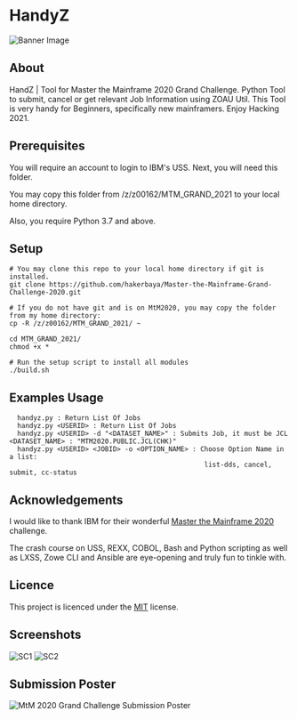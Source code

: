 # HandyZ
![Banner Image](https://raw.githubusercontent.com/hakerbaya/Master-the-Mainframe-Grand-Challenge-2020/master/Screenshots/SC1.png)

## About
HandZ | Tool for Master the Mainframe 2020 Grand Challenge.
  Python Tool to submit, cancel or get relevant Job Information using ZOAU Util.
  This Tool is very handy for Beginners, specifically new mainframers.
  Enjoy Hacking 2021.

## Prerequisites
You will require an account to login to IBM's USS. Next, you will need this folder.

You may copy this folder from /z/z00162/MTM_GRAND_2021 to your local home directory.

Also, you require Python 3.7 and above.

## Setup
```
# You may clone this repo to your local home directory if git is installed.
git clone https://github.com/hakerbaya/Master-the-Mainframe-Grand-Challenge-2020.git

# If you do not have git and is on MtM2020, you may copy the folder from my home directory:
cp -R /z/z00162/MTM_GRAND_2021/ ~

cd MTM_GRAND_2021/
chmod +x *

# Run the setup script to install all modules
./build.sh
```


## Examples Usage
```
  handyz.py : Return List Of Jobs
  handyz.py <USERID> : Return List Of Jobs
  handyz.py <USERID> -d "<DATASET_NAME>" : Submits Job, it must be JCL  <DATASET_NAME> : "MTM2020.PUBLIC.JCL(CHK)"
  handyz.py <USERID> <JOBID> -o <OPTION_NAME> : Choose Option Name in a list:
                                                 list-dds, cancel, submit, cc-status
```

## Acknowledgements
I would like to thank IBM for their wonderful [Master the Mainframe 2020](https://www.ibm.com/it-infrastructure/z/education/master-the-mainframe) challenge.

The crash course on USS, REXX, COBOL, Bash and Python scripting as well as LXSS, Zowe CLI and Ansible are eye-opening and truly fun to tinkle with.


## Licence
This project is licenced under the [MIT](LICENSE) license.

## Screenshots
![SC1](https://raw.githubusercontent.com/hakerbaya/Master-the-Mainframe-Grand-Challenge-2020/master/Screenshots/SC2.png)
![SC2](https://raw.githubusercontent.com/hakerbaya/Master-the-Mainframe-Grand-Challenge-2020/master/Screenshots/SC3.png)

## Submission Poster
![MtM 2020 Grand Challenge Submission Poster](https://raw.githubusercontent.com/hakerbaya/Master-the-Mainframe-Grand-Challenge-2020/master/Screenshots/POSTER.png)
